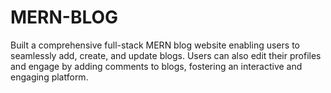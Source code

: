 # MERN-BLOG
Built a comprehensive full-stack MERN blog website enabling users to seamlessly add, create, and update blogs. Users can also edit their profiles and engage by adding comments to blogs, fostering an interactive and engaging platform.
